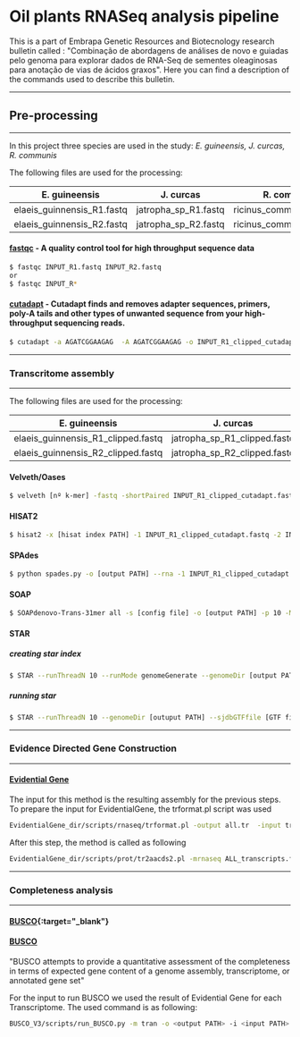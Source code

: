 # Oil plants RNASeq analysis pipeline

This is a part of Embrapa Genetic Resources and Biotecnology research bulletin called : "Combinação de abordagens de análises de novo e guiadas pelo genoma para explorar dados de RNA-Seq de sementes oleaginosas para anotação de vias de ácidos graxos".
Here you can find a description of the commands used to describe this bulletin.

---

## Pre-processing

---

In this project three species are used in the study: *E. guineensis, J. curcas, R. communis*

The following files are used for the processing:

E. guineensis | J. curcas | R. communis
------------ | ------------- | -------------
elaeis_guinnensis_R1.fastq | jatropha_sp_R1.fastq | ricinus_communis_R1.fastq|
elaeis_guinnensis_R2.fastq | jatropha_sp_R2.fastq | ricinus_communis_R2.fastq

#### [fastqc](https://www.bioinformatics.babraham.ac.uk/projects/fastqc/) - A quality control tool for high throughput sequence data

```sh
$ fastqc INPUT_R1.fastq INPUT_R2.fastq
or
$ fastqc INPUT_R*
```

#### [cutadapt](https://cutadapt.readthedocs.io/en/stable/) - Cutadapt finds and removes adapter sequences, primers, poly-A tails and other types of unwanted sequence from your high-throughput sequencing reads.

```sh
$ cutadapt -a AGATCGGAAGAG  -A AGATCGGAAGAG -o INPUT_R1_clipped_cutadapt.fastq  -p INPUT_R2_clipped_cutadapt.fastq  -f fastq --minimum-length=16 INPUT_R1_clipped.fastq INPUT_R2_clipped.fastq
```
---

### Transcritome assembly

---

The following files are used for the processing:

E. guineensis | J. curcas | R. communis
------------ | ------------- | -------------
elaeis_guinnensis_R1_clipped.fastq | jatropha_sp_R1_clipped.fastq | ricinus_communis_R1_clipped.fastq|
elaeis_guinnensis_R2_clipped.fastq | jatropha_sp_R2_clipped.fastq | ricinus_communis_R2_clipped.fastq

#### Velveth/Oases

```sh
$ velveth [nº k-mer] -fastq -shortPaired INPUT_R1_clipped_cutadapt.fastq INPUT_R2_clipped_cutadapt.fastq
```

#### HISAT2
```sh
$ hisat2 -x [hisat index PATH] -1 INPUT_R1_clipped_cutadapt.fastq -2 INPUT_R2_clipped_cutadapt.fastq
```

#### SPAdes
```sh
$ python spades.py -o [output PATH] --rna -1 INPUT_R1_clipped_cutadapt.fastq  -2 INPUT_R2_clipped_cutadapt.fastq  -k [nº k-mer]
```

#### SOAP
```sh
$ SOAPdenovo-Trans-31mer all -s [config file] -o [output PATH] -p 10 -M 1
```

#### STAR

##### creating star index
```sh
$ STAR --runThreadN 10 --runMode genomeGenerate --genomeDir [output PATH] --genomeFastaFiles [reference genome file (fasta file)]
```
##### running star
```sh
$ STAR --runThreadN 10 --genomeDir [outuput PATH] --sjdbGTFfile [GTF file] --sjdbOverhang 100 --readFilesIn [INPUT_R1_clipped_cutadapt.fastq] [INPUT_R2_clipped_cutadapt.fastq] --outSAMtype BAM SortedByCoordinate Unsorted --outReadsUnmapped Fastx --outFileNamePrefix [output prefix name] --quantMode TranscriptomeSAM
```
---

### Evidence Directed Gene Construction

---

#### [Evidential Gene](http://arthropods.eugenes.org/about/about-EvidentialGene/)

The input for this method is the resulting assembly for the previous steps.
To prepare the input for EvidentialGene, the trformat.pl script was used

```sh
EvidentialGene_dir/scripts/rnaseq/trformat.pl -output all.tr  -input transcripts.fasta[.gz]  tr2.fasta  tr3.fasta etc
```

After this step, the method is called as following
```sh
EvidentialGene_dir/scripts/prot/tr2aacds2.pl -mrnaseq ALL_transcripts.fasta
```
---

### Completeness analysis

---
#### [BUSCO](https://busco.ezlab.org/){:target="_blank"}

#### [BUSCO](https://busco.ezlab.org/)
"BUSCO attempts to provide a quantitative assessment of the completeness in terms of expected gene content of a genome assembly, transcriptome, or annotated gene set"

For the input to run BUSCO we used the result of Evidential Gene for each Transcriptome. The used command is as following:

```sh
BUSCO_V3/scripts/run_BUSCO.py -m tran -o <output PATH> -i <input PATH> -l /BUSCO_V3/datasets/embryophyta_odb9 -c 10
```
